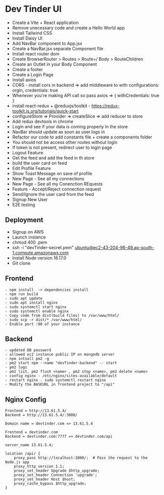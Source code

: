 # Dev Tinder UI

- Create a Vite + React application
- Remove unecessary code and create a Hello World app
- Install Tailwind CSS
- Install Daisy UI
- Add NavBar component to App.jsx
- Create a NavBar.jsx separate Component file
- Install react router dom
- Create BrowserRouter > Routes > Route=/ Body > RouteChildren
- Create an Outlet in your Body Component
- Create a footer
- Create a Login Page
- Install axios
- CORS - install cors in backend => add middleware to with configurations: orgin, credentials: true
- Whenever you're making API call so pass axios => { withCredentials: true }
- install react-redux + @reduxjs/toolkit - https://redux-toolkit.js.org/tutorials/quick-start
- configureStore => Provider => createSlice => add reducer to store
- Add redux devtools in chrome
- Login and see if your data is coming properly in the store
- NavBar should update as soon as user logs in
- Refactor our code to add constants file + create a components folder
- You should not be access other routes without login
- If token is not present, redirect user to login page
- Logout Feature
- Get the feed and add the feed in th store
- build the user card on feed
- Edit Profile Feature
- Show Toast Message on save of profile
- New Page - See all my connections
- New Page - See all my Conenction REquests
- Feature - Accept/Reject connection request
- Send/Ignore the user card from the feed
- Signup New User
- E2E testing

## Deployment

- Signup on AWS 
- Launch instance
- chmod 400 <secret>.pem
- ssh -i "devTinder-secret.pem" ubuntu@ec2-43-204-96-49.ap-south-1.compute.amazonaws.com
- Install Node version 16.17.0
- Git clone

## Frontend

    - npm install  -> dependencies install
    - npm run build
    - sudo apt update
    - sudo apt install nginx
    - sudo systemctl start nginx
    - sudo systemctl enable nginx
    - Copy code from dist(build files) to /var/www/html/
    - sudo scp -r dist/* /var/www/html/
    - Enable port :80 of your instance

## Backend

    - updated DB password
    - allowed ec2 instance public IP on mongodb server
    - npm intsall pm2 -g
    - pm2 start npm --name "devTinder-backend" -- start
    - pm2 logs
    - pm2 list, pm2 flush <name> , pm2 stop <name>, pm2 delete <name>
    - config nginx - /etc/nginx/sites-available/default
    - restart nginx - sudo systemctl restart nginx
    - Modify the BASEURL in frontend project to "/api"
    
## Nginx Config

    Frontend = http://13.61.5.4/
    Backend = http://13.61.5.4/:3000/

    Domain name = devtinder.com => 13.61.5.4

    Frontend = devtinder.com
    Backend = devtinder.com:7777 => devtinder.com/api

    server_name 13.61.5.4;

    location /api/ {
        proxy_pass http://localhost:3000/;  # Pass the request to the Node.js app
        proxy_http_version 1.1;
        proxy_set_header Upgrade $http_upgrade;
        proxy_set_header Connection 'upgrade';
        proxy_set_header Host $host;
        proxy_cache_bypass $http_upgrade;
    }
